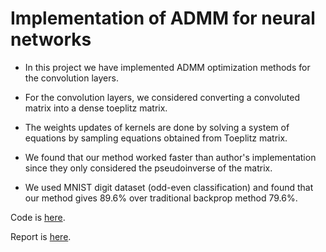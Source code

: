 # Implementation of ADMM for neural networks

* In this project we have implemented ADMM optimization methods for the convolution layers.

* For the convolution layers, we considered converting a convoluted matrix into a dense toeplitz matrix.

* The weights updates of kernels are done by solving a system of equations by sampling equations obtained from Toeplitz matrix.

* We found that our method worked faster than author's implementation since they only considered the pseudoinverse of the matrix.

* We used MNIST digit dataset (odd-even classification) and found that our method gives 89.6% over traditional backprop method 79.6%.

Code is [here](https://github.com/pranav-ust/admm/blob/master/admm.py).

Report is [here](https://github.com/pranav-ust/admm/blob/master/report/report.pdf).
